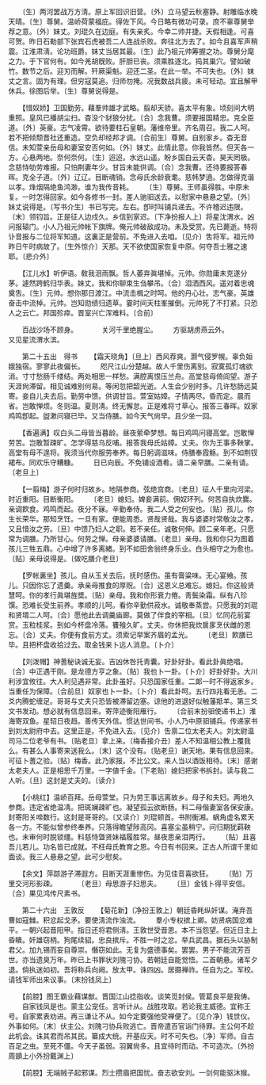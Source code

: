 <!-- { "loadSidebar": true } -->
　　〔生〕两河罢战万方淸。原上军回识旧营。〔外〕立马望云秋塞静。射雕临水晚天晴。〔生〕尊舅。温峤荷蒙福庇。得佐下风。今日略有微功可录。庶不辜尊舅举荐之意。〔外〕妹丈。刘琨久在边庭。有失亲炙。今幸二帅并捷。天假相逢。可喜可贺。昨日石勒部下张宾石虎被吾二人连战杀败。奔往北方去了。如今且喜军声稍震。江淮肃淸。论功班爵。妹丈当居其最。〔生〕此乃祖元帅筹握之功。尊舅分麾之力。于下官何有。如今羌胡旣败。肝胆已丧。须乘胜逐北。捣其巢穴。譬如破竹。数节之后。迎刃而解。歼厥渠魁。迎还二圣。在此一举。不可失也。〔外〕妹丈之言。固为有理。但穷寇莫追。归师勿掩。况我数战兵疲。未可轻动。宜且解甲休兵。徐图后举。〔生〕尊舅说得是。 

　　【惜奴娇】卫国勤劳。藉羣帅雄才武略。翦却天骄。喜太平有象。顷刻间大明重照。皇风已播胡尘扫。杳没个豺狼分扰。〔合〕念我曹。须要报国精忠。克全臣道。〔外〕英豪。志气凌霄。欲待要柱石皇朝。藩维帝里。齐名周召。我二人呵。若不把倾颓晋社还重造。空负却经邦才调。〔合前生〕尊舅。自别家乡。杳无音信。未知萱亲岳母和妻室安否何如。〔外〕妹丈。此情此意。你我皆然。但天各一方。心悬两地。奈何奈何。〔生〕迢迢。水远山遥。盼乡国白云天杳。昊天罔极。念慈恃劬劳难报。只怕荆妻年少。甘旨未能供调。〔合〕念我曹。还待要报答春晖。克全子道。〔外〕辽辽。目断魂销。念母氏余龄衰耄。慈帏梦遶。怎做得克谐以孝。烽烟隔绝鱼鸿渺。谁为我传音耗。 
　　〔生〕尊舅。王师虽得胜。中原未复。一时怎得回家。如今各修书一封。差人驰驲送去。以慰家中悬悬之望。〔外〕妹丈说得是。〔写书介生〕书已写完。左右。卽时叫铺兵递去。不许稽迟违限。〔末〕领钧旨。正是征人边戍久。乡信到家迟。〔下净扮报人上〕将星沈渭水。凶问报辕门。小人乃祖元帅帐下旗牌。俺元帅破敌成功。未及受赏。先已薨逝。特将讣音报与二位将军知道。这裏正是营前。不免进入去咱。〔见介〕吿将军。祖元帅昨日午时病故了。〔生外惊介〕天那。天不欲使国家恢复中原。何夺吾士雅之速耶。〔悲介外〕 

　　【江儿水】听伊语。敎我泪雨飘。哲人萎弃眞堪悼。元帅。你勋庸未克遂分茅。遽然跨鹤归华表。妹丈。我和你聊束生刍攀吊。〔合〕泪洒西风。遥对着忠魂奠吿。〔生〕元帅。想你那日渡江。中流击楫之时呵。他的丹心壮。志气豪。英雄奋击中流棹。元帅。岂知勋绩归遗草。霎时间天柱峯摧倒。元帅死了不打紧。只恐人之云亡。邦国殄瘁。晋室兴亡浑难料。〔合前〕 

　　百战沙场不顾身。　　　　关河千里绝腥尘。 
　　方驱胡虏燕云外。　　　　又见星流渭水滨。 

　　第二十五出　得书 
　　【霜天晓角】〔旦上〕西风荐爽。灏气侵罗幌。辜负姮娥独宿。寥寥此夜偏长。 
　　咫尺江山分楚越。故人千里伤离别。寂寞孤灯魂欲消。寸寸愁肠千缕结。两处相思一样愁。满腔离恨压兰舟。高堂慈母倚闾望。游子天涯尙滞留。相见诚难别何易。等闲忽把韶光逝。人生会少别时多。几许愁肠远莫寄。妾自儿夫去后。勤劳中馈。供调甘旨。萱室姑嫜。子情两尽。昏而定。晨而省。岂敢惮烦。冬则温。夏则凊。终无懈怠。正是难将寸草心。报答三春晖。奴家鸡鸣卽起。盥漱问寝已毕。又当侍膳。如今天气尙早。且少坐一回。 

　　【香遍满】叹白头二母皆当暮龄。昼夜萦牵梦想。每日鸡鸣问寝高堂。岂敢惮劳苦。岂敢暂疎旷。怎学得慈乌反哺。报答我母氏姑嫜。丈夫。你为王事多鞅掌。高堂有母不遑将。我须当代你服劳奉养。每日躬调滋味。侍膳奉霞觞。到不如荆钗裙布。同欢乐守糟糠。 
　　日已向辰。不免铺设酒肴。请二亲早膳。二亲有请。〔老旦上〕 

　　【一翦梅】游子何时归故乡。地隔参商。弦绝宫商。〔老旦〕征人千里向河梁。时近重阳。目断衡阳。 
　　〔老旦〕媳妇。婢妾满前。佣奴环列。何苦自执炊爨。亲调飮食。鸡鸣而起。夜分不寐。辛勤奉侍。我二人受之何安也。〔贴〕孩儿。你生长荣华。那知烹饪。一旦有家。便能周悉。贤哉贤哉。我与婆婆时常敬汝之孝。又且惜汝之劳。〔旦〕中馈乃妇人之职。若不亲任。诚敬何伸。顾二亲年老。只愿常为调膳。乃所甘心。何劳之惮。母亲婆婆请膳。〔老旦〕亲母。我和你只为图着孩儿三牲五鼎。心中增了许多离緖。到不如田舍翁终身乐业。白头相守之为愈也。〔贴〕亲母说得是。〔做吃膳介老旦〕 

　　【罗帐裏坐】孩儿。自从玉关去后。抚时感伤。虽有膏粱味。无心宴飨。孩儿。只因你忘了遗羹。承亲母推食的厚贶。〔合〕这恩义总难忘。媳妇。你这般贤慧呵。你的孝行眞堪旌奬。〔贴〕亲母。我和你形衰力倦。靑鬓染霜。纵有八珍馔。恐难长受生前养。孝顺的儿呵。看你辛勤供菽水。诚敬奉蒸尝。只愿我的刘琨和贤壻二人呵。〔合〕愿他此去调羹庙廊。莫做了伴食的宰相。〔旦〕忆同花前宴赏。玉粒桂浆。到如今杯盘冷落。饔飱久旷。丈夫。你休把我炊扊扅烹伏雌的恩忘。〔合〕丈夫。你便有食前方丈。须索记举案齐眉的孟光。 
　　〔老旦〕飮膳已毕。且把杯盘收拾过去。取金钱来卜远人消息。〔卜介〕 

　　【刘泼帽】神蓍秘诀诚无妄。吉凶休咎托靑囊。好卦好卦。看此卦眞绝唱。〔合〕中正遇干刚。是龙德方亨之象。〔贴〕我也卜一卦。〔卜介〕好卦好卦。大川利涉宜攸往。大人利见遇非常。此卦虽好。只恐国家任重。二郞一时不得返家乡。当重任为保障。〔合前旦〕奴家也卜一卦。〔卜介〕看此卦呵。五行四兆看无恙。二爻内腾蛇缠足。哥哥与丈夫只恐皆被滞留边塞。谅他的进退好似触藩羝羊。第三爻文书发动。想必就有信息回来。寄萍迹衡阳雁行。 
　　〔合前末扮驲使递书上〕淮海寄双鱼。星轺日夜趋。善传天外信。惯达世间书。小人乃中原驲铺兵。传递家书到刘太尉府中去。这里正是。不免进入去。〔见介〕吿禀二位太老夫人。刘太尉温司马二位老爷有书。〔贴老旦〕拿上来。〔梅香接介丑〕差人不知温相公教上覆我么。有甚么人事寄来送我么。〔末〕这个没有。〔贴老旦〕谢天地。果有信息回来。可征卜蓍之验。〔贴〕梅香。此乃家报。不比公文。来人当以酒饭相待。〔末〕感谢太老夫人。正是相思千万里。一字値千金。〔下老贴〕媳妇把家书拆封。读与我二人听。〔旦〕这封是丈夫的。〔读介〕 

　　【小桃红】温峤百拜。岳母萱堂。只为劳王事远离故乡。母子和夫妇。两地久参商。违定省绝温凊。把斑斓疎旷也。凝望孤云欲断肠。料二母偕妻室各保安康。封寄阳关啼数行。这封是哥哥的。〔又读介〕刘琨顿首。书附衡湘。蜗角虚名累天各一方。不能似曾参终奉养。只落得瞻望陟高冈。喜塞尘虽稍宁。问归期犹羁鞅也。未审何时脱锁缰。料慈恃曁贤妹福履胜常。昼夜思亲泪两行。 
　　〔贴〕且喜吾儿若儿。功名皆已成就。不枉母氏教育之恩。今日有书回来。正古人所谓千里如面谈。我三人悬悬之望。此可少慰矣。 

　　【余文】萍踪游子滞遐方。目断天涯重惨伤。为见佳音喜欲狂。 
　　〔贴〕万里交河形影疎。　　　　〔老旦〕母思游子妇思夫。 
　　〔旦〕金钱卜得平安信。　　　　〔合〕果见鸿传尺素书。 

　　第二十六出　王敦反 
　　【菊花新】〔净扮王敦上〕朝廷昏眊纵奸谋。淹弃吾曹如寇雠。积忿起戈矛。要使淸流作浊流。 
　　羣小专权摈上卿。妨贤病国忿难平。一朝兴起晋阳甲。指日还将君侧淸。王敦世受晋恩。本不当怨望。但近日主上昏瞶。奸雄窃柄。狗尾续貂。忠良摈斥。不胜一时之忿。举兵武昌。据石头以胁制君父。加九锡而妄自尊崇。僭窃如此。无复为盛德事矣。罢罢。男子不能流芳百世。亦当遗臭万年。昨已上书罪状刘隗刁协。若朝廷自能觉悟。二首朝悬。诸军夕退。倘执迷如初。吾将称兵向阙。放太甲。诛四凶。居摄禅祚。任自为之。军校。请钱军师出来议事。〔末扮钱凤上〕 

　　【前腔】图王霸业藉谋猷。晋国江山捻指收。谈笑觅封侯。管葛良平是我俦。 
　　自家钱凤是也。蒙主公宠任。言听计从。战胜攻取。若论我主威德。宜称王号。自家累表劝进。再三谦让不从。如今定要强他受禅便了。〔见介净〕钱世仪。外事如何。〔末〕伏主公。刘隗刁协兵败逃亡。晋帝遣百官诣门待罪。主公何不趁此机会。诛其君而吊其民。纂成大统。开基应天。时不可失也。〔净〕军师。自古百足之虫。至死不僵。今天子虽弱。羽翼尙多。且宜待时而动。不可造次。〔外扮周顗上小外扮戴渊上〕 

　　【前腔】无端贼子起邪谋。烈士攒眉把国忧。奋志欲安刘。一剑何能驱沐猴。 
